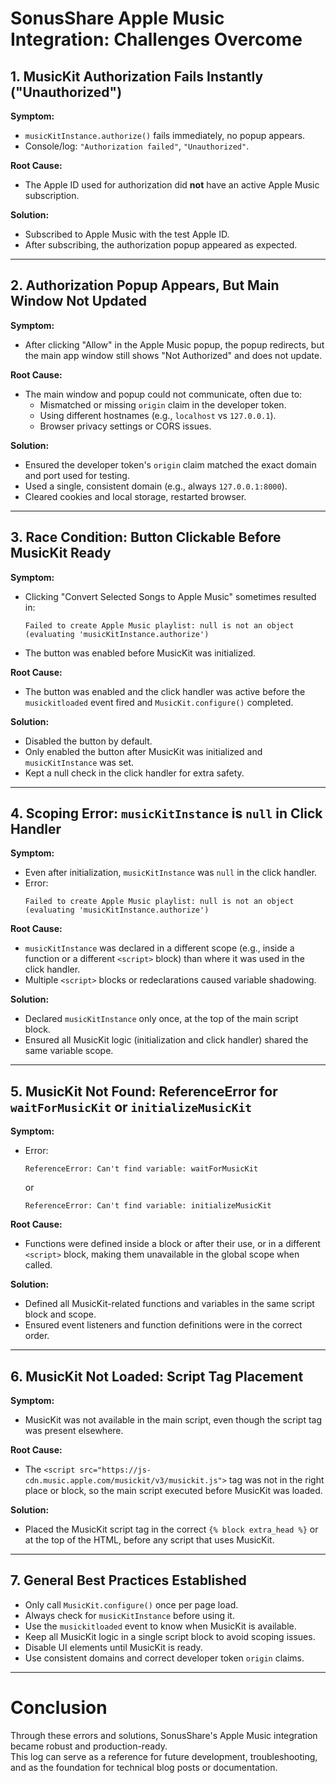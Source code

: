 # SonusShare Apple Music Integration: Challenges Overcome

## 1. MusicKit Authorization Fails Instantly ("Unauthorized")

**Symptom:**
- `musicKitInstance.authorize()` fails immediately, no popup appears.
- Console/log: `"Authorization failed"`, `"Unauthorized"`.

**Root Cause:**
- The Apple ID used for authorization did **not** have an active Apple Music subscription.

**Solution:**
- Subscribed to Apple Music with the test Apple ID.
- After subscribing, the authorization popup appeared as expected.

---

## 2. Authorization Popup Appears, But Main Window Not Updated

**Symptom:**
- After clicking "Allow" in the Apple Music popup, the popup redirects, but the main app window still shows "Not Authorized" and does not update.

**Root Cause:**
- The main window and popup could not communicate, often due to:
  - Mismatched or missing `origin` claim in the developer token.
  - Using different hostnames (e.g., `localhost` vs `127.0.0.1`).
  - Browser privacy settings or CORS issues.

**Solution:**
- Ensured the developer token's `origin` claim matched the exact domain and port used for testing.
- Used a single, consistent domain (e.g., always `127.0.0.1:8000`).
- Cleared cookies and local storage, restarted browser.

---

## 3. Race Condition: Button Clickable Before MusicKit Ready

**Symptom:**
- Clicking "Convert Selected Songs to Apple Music" sometimes resulted in:
  ```
  Failed to create Apple Music playlist: null is not an object (evaluating 'musicKitInstance.authorize')
  ```
- The button was enabled before MusicKit was initialized.

**Root Cause:**
- The button was enabled and the click handler was active before the `musickitloaded` event fired and `MusicKit.configure()` completed.

**Solution:**
- Disabled the button by default.
- Only enabled the button after MusicKit was initialized and `musicKitInstance` was set.
- Kept a null check in the click handler for extra safety.

---

## 4. Scoping Error: `musicKitInstance` is `null` in Click Handler

**Symptom:**
- Even after initialization, `musicKitInstance` was `null` in the click handler.
- Error:
  ```
  Failed to create Apple Music playlist: null is not an object (evaluating 'musicKitInstance.authorize')
  ```

**Root Cause:**
- `musicKitInstance` was declared in a different scope (e.g., inside a function or a different `<script>` block) than where it was used in the click handler.
- Multiple `<script>` blocks or redeclarations caused variable shadowing.

**Solution:**
- Declared `musicKitInstance` only once, at the top of the main script block.
- Ensured all MusicKit logic (initialization and click handler) shared the same variable scope.

---

## 5. MusicKit Not Found: ReferenceError for `waitForMusicKit` or `initializeMusicKit`

**Symptom:**
- Error:
  ```
  ReferenceError: Can't find variable: waitForMusicKit
  ```
  or
  ```
  ReferenceError: Can't find variable: initializeMusicKit
  ```

**Root Cause:**
- Functions were defined inside a block or after their use, or in a different `<script>` block, making them unavailable in the global scope when called.

**Solution:**
- Defined all MusicKit-related functions and variables in the same script block and scope.
- Ensured event listeners and function definitions were in the correct order.

---

## 6. MusicKit Not Loaded: Script Tag Placement

**Symptom:**
- MusicKit was not available in the main script, even though the script tag was present elsewhere.

**Root Cause:**
- The `<script src="https://js-cdn.music.apple.com/musickit/v3/musickit.js">` tag was not in the right place or block, so the main script executed before MusicKit was loaded.

**Solution:**
- Placed the MusicKit script tag in the correct `{% block extra_head %}` or at the top of the HTML, before any script that uses MusicKit.

---

## 7. General Best Practices Established

- Only call `MusicKit.configure()` once per page load.
- Always check for `musicKitInstance` before using it.
- Use the `musickitloaded` event to know when MusicKit is available.
- Keep all MusicKit logic in a single script block to avoid scoping issues.
- Disable UI elements until MusicKit is ready.
- Use consistent domains and correct developer token `origin` claims.

---

# Conclusion

Through these errors and solutions, SonusShare's Apple Music integration became robust and production-ready.  
This log can serve as a reference for future development, troubleshooting, and as the foundation for technical blog posts or documentation. 
